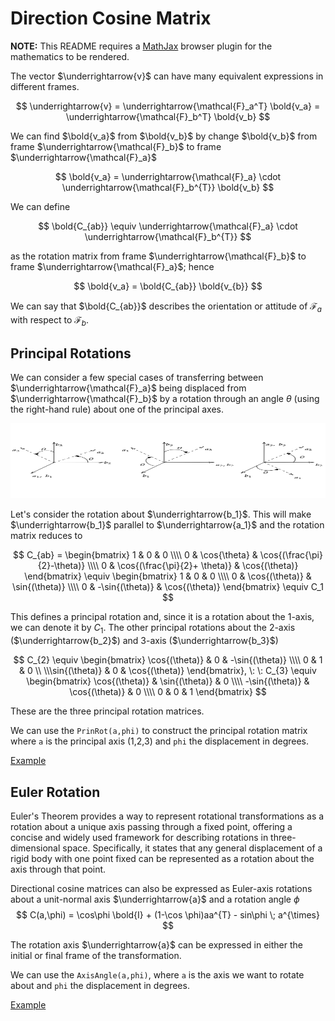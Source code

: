 # Direction Cosine Matrix

**NOTE:** This README requires a [MathJax](https://chrome.google.com/webstore/detail/mathjax-plugin-for-github/ioemnmodlmafdkllaclgeombjnmnbima/related) browser plugin for the mathematics to be rendered.

The vector $\underrightarrow{v}$ can have many equivalent expressions in different frames. 

$$
\underrightarrow{v} = \underrightarrow{\mathcal{F}_a^T} \bold{v_a} = \underrightarrow{\mathcal{F}_b^T} \bold{v_b}
$$

We can find $\bold{v_a}$ from $\bold{v_b}$ by change $\bold{v_b}$ from frame $\underrightarrow{\mathcal{F}_b}$ to frame $\underrightarrow{\mathcal{F}_a}$

$$
\bold{v_a} = \underrightarrow{\mathcal{F}_a} \cdot \underrightarrow{\mathcal{F}_b^{T}} \bold{v_b}
$$

We can define 

$$
\bold{C_{ab}} \equiv \underrightarrow{\mathcal{F}_a} \cdot \underrightarrow{\mathcal{F}_b^{T}}
$$

as the rotation matrix from frame $\underrightarrow{\mathcal{F}_b}$ to frame $\underrightarrow{\mathcal{F}_a}$; hence

$$
\bold{v_a} = \bold{C_{ab}} \bold{v_{b}}
$$

We can say that $\bold{C_{ab}}$ describes the orientation or attitude of $\mathcal{F}_a$ with respect to $\mathcal{F}_b$.

## Principal Rotations

We can consider a few special cases of transferring between  $\underrightarrow{\mathcal{F}_a}$ being displaced from $\underrightarrow{\mathcal{F}_b}$ by a rotation through an angle $\theta$ (using the right-hand rule) about one of the principal axes.

<p align="center">
    <img src="images/coordinates.png" width="700" height="120">
</p>

Let's consider the rotation about $\underrightarrow{b_1}$. This will make $\underrightarrow{b_1}$ parallel to $\underrightarrow{a_1}$ and the rotation matrix reduces to 

$$
    C_{ab} = \begin{bmatrix} 1 & 0 & 0 \\\\
    0 & \cos{\theta} & \cos{(\frac{\pi}{2}-\theta)} \\\\
    0 & \cos{(\frac{\pi}{2}+ \theta)} & \cos{(\theta)} 
    \end{bmatrix} \equiv \begin{bmatrix}
        1 & 0 & 0 \\\\
        0  & \cos{(\theta)} & \sin{(\theta)} \\\\ 0 & -\sin{(\theta)} & \cos{(\theta)}
    \end{bmatrix} \equiv C_1
$$

This defines a principal rotation and, since it is a rotation about the 1-axis, we can denote it by $C_1$. The other principal rotations about the 2-axis ($\underrightarrow{b_2}$) and 3-axis ($\underrightarrow{b_3}$) 

$$
C_{2} \equiv
\begin{bmatrix}
\cos{(\theta)} & 0 & -\sin{(\theta)} \\\\
        0  & 1 & 0 \\ \\\sin{(\theta)} & 0 & \cos{(\theta)} \end{bmatrix}, \: \: C_{3} \equiv
\begin{bmatrix}
\cos{(\theta)} & \sin{(\theta)} & 0 \\\\
        -\sin{(\theta)}  & \cos{(\theta)} & 0 \\\\ 0 & 0 & 1 \end{bmatrix}
$$

These are the three principal rotation matrices.

We can use the ```PrinRot(a,phi)``` to construct the principal rotation matrix where ```a``` is the principal axis (1,2,3) and ```phi``` the displacement in degrees. 

[Example]()

## Euler Rotation

Euler's Theorem provides a way to represent rotational transformations as a rotation about a unique axis passing through a fixed point, offering a concise and widely used framework for describing rotations in three-dimensional space. Specifically, it states that any general displacement of a rigid body with one point fixed can be represented as a rotation about the axis through that point.

Directional cosine matrices can also be expressed as Euler-axis rotations about a unit-normal axis $\underrightarrow{a}$ and a rotation angle $\phi$
$$
    C(a,\phi) = \cos\phi \bold{I} + (1-\cos \phi)aa^{T} - sin\phi \; a^{\times}
$$

The rotation axis $\underrightarrow{a}$ can be expressed in either the initial or final frame of the transformation.

We can use the ```AxisAngle(a,phi)```, where ```a``` is the axis we want to rotate about  and ```phi``` the displacement in degrees. 

[Example]()